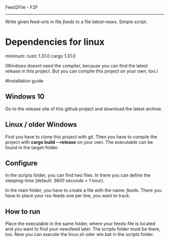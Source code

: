 Feed2File - F2F

-------------------------

Write given feed-urls in file *feeds* to a file *latest-news*. Simple script.

# Dependencies for linux
minimum: rustc 1.31.0
		 cargo 1.31.0
		 
(Windows doesnt need the compiler, because you can find the latest release in this project. But you can compile this project on your own, too.)

#Installation guide
## Windows 10
Go to the release site of this github project and download the latest archive.

## Linux / older Windows
First you have to clone this project with git. Then you have to compile the project with **cargo build --release** on your own. The executable can be found in the target-folder.

## Configure
In the scripts folder, you can find two files. In there you can define the sleeping-time (default: 3600 seconds = 1 hour). 

In the main folder, you have to create a file with the name: *feeds*. There you have to place your rss-feeds one per line, you want to track.

## How to run
Place the executable in the same folder, where your feeds-file is located and you want to find your newsfeed later. The scripts folder must be there, too. Now you can execute the linux.sh oder win.bat in the scripts folder.

